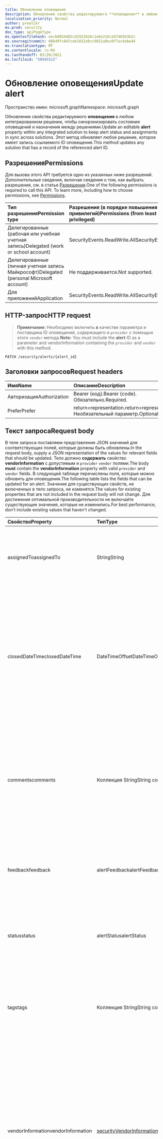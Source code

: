 ```yaml
---
title: Обновление оповещения
description: Обновление свойства редактируемого **оповещения** в любом интегрированном решении, чтобы синхронизировать состояние оповещений и назначения между решениями. Этот метод обновляет любое решение, которое имеет запись ссылаемого ID оповещения.
localization_priority: Normal
author: preetikr
ms.prod: security
doc_type: apiPageType
ms.openlocfilehash: eecb8054402cd2922626c1e6e216ca5f465b3b2c
ms.sourcegitcommit: 68b49fc847ceb1032a9cc9821a9ec0f7ac4abe44
ms.translationtype: MT
ms.contentlocale: ru-RU
ms.lasthandoff: 03/20/2021
ms.locfileid: "50945522"
---
```

# <a name="update-alert"></a><span data-ttu-id="49eec-104">Обновление оповещения</span><span class="sxs-lookup"><span data-stu-id="49eec-104">Update alert</span></span>

<span data-ttu-id="49eec-105">Пространство имен: microsoft.graph</span><span class="sxs-lookup"><span data-stu-id="49eec-105">Namespace: microsoft.graph</span></span>

<span data-ttu-id="49eec-106">Обновление свойства редактируемого **оповещения** в любом интегрированном решении, чтобы синхронизировать состояние оповещений и назначения между решениями.</span><span class="sxs-lookup"><span data-stu-id="49eec-106">Update an editable **alert** property within any integrated solution to keep alert status and assignments in sync across solutions.</span></span> <span data-ttu-id="49eec-107">Этот метод обновляет любое решение, которое имеет запись ссылаемого ID оповещения.</span><span class="sxs-lookup"><span data-stu-id="49eec-107">This method updates any solution that has a record of the referenced alert ID.</span></span>

## <a name="permissions"></a><span data-ttu-id="49eec-108">Разрешения</span><span class="sxs-lookup"><span data-stu-id="49eec-108">Permissions</span></span>

<span data-ttu-id="49eec-p103">Для вызова этого API требуется одно из указанных ниже разрешений. Дополнительные сведения, включая сведения о том, как выбрать разрешения, см. в статье [Разрешения](/graph/permissions-reference).</span><span class="sxs-lookup"><span data-stu-id="49eec-p103">One of the following permissions is required to call this API. To learn more, including how to choose permissions, see [Permissions](/graph/permissions-reference).</span></span>

| <span data-ttu-id="49eec-111">Тип разрешения</span><span class="sxs-lookup"><span data-stu-id="49eec-111">Permission type</span></span>                        | <span data-ttu-id="49eec-112">Разрешения (в порядке повышения привилегий)</span><span class="sxs-lookup"><span data-stu-id="49eec-112">Permissions (from least to most privileged)</span></span> |
|:---------------------------------------|:------------------------------------|
| <span data-ttu-id="49eec-113">Делегированные (рабочая или учебная учетная запись)</span><span class="sxs-lookup"><span data-stu-id="49eec-113">Delegated (work or school account)</span></span>     | <span data-ttu-id="49eec-114">SecurityEvents.ReadWrite.All</span><span class="sxs-lookup"><span data-stu-id="49eec-114">SecurityEvents.ReadWrite.All</span></span>        |
| <span data-ttu-id="49eec-115">Делегированные (личная учетная запись Майкрософт)</span><span class="sxs-lookup"><span data-stu-id="49eec-115">Delegated (personal Microsoft account)</span></span> | <span data-ttu-id="49eec-116">Не поддерживается.</span><span class="sxs-lookup"><span data-stu-id="49eec-116">Not supported.</span></span>                      |
| <span data-ttu-id="49eec-117">Для приложений</span><span class="sxs-lookup"><span data-stu-id="49eec-117">Application</span></span>                            | <span data-ttu-id="49eec-118">SecurityEvents.ReadWrite.All</span><span class="sxs-lookup"><span data-stu-id="49eec-118">SecurityEvents.ReadWrite.All</span></span>        |

## <a name="http-request"></a><span data-ttu-id="49eec-119">HTTP-запрос</span><span class="sxs-lookup"><span data-stu-id="49eec-119">HTTP request</span></span>

> <span data-ttu-id="49eec-120">**Примечание:** Необходимо включить **в** качестве параметра и поставщика ID оповещений, содержащего и `provider` с помощью этого `vendor` метода.</span><span class="sxs-lookup"><span data-stu-id="49eec-120">**Note:** You must include the **alert** ID as a parameter and vendorInformation containing the `provider` and `vendor` with this method.</span></span>

<!-- { "blockType": "ignored" } -->

```http
PATCH /security/alerts/{alert_id}
```

## <a name="request-headers"></a><span data-ttu-id="49eec-121">Заголовки запросов</span><span class="sxs-lookup"><span data-stu-id="49eec-121">Request headers</span></span>

| <span data-ttu-id="49eec-122">Имя</span><span class="sxs-lookup"><span data-stu-id="49eec-122">Name</span></span>          | <span data-ttu-id="49eec-123">Описание</span><span class="sxs-lookup"><span data-stu-id="49eec-123">Description</span></span>              |
|:--------------|:-------------------------|
| <span data-ttu-id="49eec-124">Авторизация</span><span class="sxs-lookup"><span data-stu-id="49eec-124">Authorization</span></span> | <span data-ttu-id="49eec-125">Bearer {код}.</span><span class="sxs-lookup"><span data-stu-id="49eec-125">Bearer {code}.</span></span> <span data-ttu-id="49eec-126">Обязательно.</span><span class="sxs-lookup"><span data-stu-id="49eec-126">Required.</span></span> |
| <span data-ttu-id="49eec-127">Prefer</span><span class="sxs-lookup"><span data-stu-id="49eec-127">Prefer</span></span>        | <span data-ttu-id="49eec-128">return=representation.</span><span class="sxs-lookup"><span data-stu-id="49eec-128">return=representation.</span></span> <span data-ttu-id="49eec-129">Необязательный параметр.</span><span class="sxs-lookup"><span data-stu-id="49eec-129">Optional.</span></span>   |

## <a name="request-body"></a><span data-ttu-id="49eec-130">Текст запроса</span><span class="sxs-lookup"><span data-stu-id="49eec-130">Request body</span></span>

<span data-ttu-id="49eec-131">В теле запроса поставляем представление JSON значений для соответствующих полей, которые должны быть обновлены.</span><span class="sxs-lookup"><span data-stu-id="49eec-131">In the request body, supply a JSON representation of the values for relevant fields that should be updated.</span></span> <span data-ttu-id="49eec-132">Тело должно **содержать** свойство **vendorInformation** с допустимым и `provider` `vendor` полями.</span><span class="sxs-lookup"><span data-stu-id="49eec-132">The body **must** contain the **vendorInformation** property with valid `provider` and `vendor` fields.</span></span> <span data-ttu-id="49eec-133">В следующей таблице перечислены поля, которые можно обновить для оповещения.</span><span class="sxs-lookup"><span data-stu-id="49eec-133">The following table lists the fields that can be updated for an alert.</span></span> <span data-ttu-id="49eec-134">Значения для существующих свойств, не включенных в тело запроса, не изменятся.</span><span class="sxs-lookup"><span data-stu-id="49eec-134">The values for existing properties that are not included in the request body will not change.</span></span> <span data-ttu-id="49eec-135">Для достижения оптимальной производительности не включайте существующие значения, которые не изменились.</span><span class="sxs-lookup"><span data-stu-id="49eec-135">For best performance, don't include existing values that haven't changed.</span></span>

| <span data-ttu-id="49eec-136">Свойство</span><span class="sxs-lookup"><span data-stu-id="49eec-136">Property</span></span>          | <span data-ttu-id="49eec-137">Тип</span><span class="sxs-lookup"><span data-stu-id="49eec-137">Type</span></span>                                                                   | <span data-ttu-id="49eec-138">Описание</span><span class="sxs-lookup"><span data-stu-id="49eec-138">Description</span></span> |
|:------------------|:-----------------------------------------------------------------------|:--|
| <span data-ttu-id="49eec-139">assignedTo</span><span class="sxs-lookup"><span data-stu-id="49eec-139">assignedTo</span></span>        | <span data-ttu-id="49eec-140">String</span><span class="sxs-lookup"><span data-stu-id="49eec-140">String</span></span>                                                                 | <span data-ttu-id="49eec-141">Имя аналитика, на которое назначено оповещение для проверки, исследования или восстановления.</span><span class="sxs-lookup"><span data-stu-id="49eec-141">Name of the analyst the alert is assigned to for triage, investigation, or remediation.</span></span> |
| <span data-ttu-id="49eec-142">closedDateTime</span><span class="sxs-lookup"><span data-stu-id="49eec-142">closedDateTime</span></span>    | <span data-ttu-id="49eec-143">DateTimeOffset</span><span class="sxs-lookup"><span data-stu-id="49eec-143">DateTimeOffset</span></span>                                                         | <span data-ttu-id="49eec-144">Время закрытия оповещения.</span><span class="sxs-lookup"><span data-stu-id="49eec-144">Time at which the alert was closed.</span></span> <span data-ttu-id="49eec-145">Тип Timestamp представляет сведения о времени и дате с использованием формата ISO 8601 (всегда применяется формат UTC).</span><span class="sxs-lookup"><span data-stu-id="49eec-145">The Timestamp type represents date and time information using ISO 8601 format and is always in UTC time.</span></span> <span data-ttu-id="49eec-146">Например, значение полуночи 1 января 2014 г. в формате UTC: `2014-01-01T00:00:00Z`.</span><span class="sxs-lookup"><span data-stu-id="49eec-146">For example, midnight UTC on Jan 1, 2014 is `2014-01-01T00:00:00Z`.</span></span> |
| <span data-ttu-id="49eec-147">comments</span><span class="sxs-lookup"><span data-stu-id="49eec-147">comments</span></span>          | <span data-ttu-id="49eec-148">Коллекция String</span><span class="sxs-lookup"><span data-stu-id="49eec-148">String collection</span></span>                                                      | <span data-ttu-id="49eec-149">Аналитик комментирует оповещение (для управления оповещениями клиентов).</span><span class="sxs-lookup"><span data-stu-id="49eec-149">Analyst comments on the alert (for customer alert management).</span></span> <span data-ttu-id="49eec-150">Этот метод может обновлять поле комментариев только с помощью следующих значений: `Closed in IPC` , `Closed in MCAS` .</span><span class="sxs-lookup"><span data-stu-id="49eec-150">This method can update the comments field with the following values only: `Closed in IPC`, `Closed in MCAS`.</span></span> |
| <span data-ttu-id="49eec-151">feedback</span><span class="sxs-lookup"><span data-stu-id="49eec-151">feedback</span></span>          | <span data-ttu-id="49eec-152">alertFeedback</span><span class="sxs-lookup"><span data-stu-id="49eec-152">alertFeedback</span></span>                                                          | <span data-ttu-id="49eec-153">Отзыв аналитика об оповещении.</span><span class="sxs-lookup"><span data-stu-id="49eec-153">Analyst feedback on the alert.</span></span> <span data-ttu-id="49eec-154">Возможные значения: `unknown`, `truePositive`, `falsePositive`, `benignPositive`.</span><span class="sxs-lookup"><span data-stu-id="49eec-154">Possible values are: `unknown`, `truePositive`, `falsePositive`, `benignPositive`.</span></span> |
| <span data-ttu-id="49eec-155">status</span><span class="sxs-lookup"><span data-stu-id="49eec-155">status</span></span>            | <span data-ttu-id="49eec-156">alertStatus</span><span class="sxs-lookup"><span data-stu-id="49eec-156">alertStatus</span></span>                                                            | <span data-ttu-id="49eec-157">Оповещение состояния жизненного цикла (этап).</span><span class="sxs-lookup"><span data-stu-id="49eec-157">Alert life cycle status (stage).</span></span> <span data-ttu-id="49eec-158">Возможные значения: `unknown`, `newAlert`, `inProgress`, `resolved`.</span><span class="sxs-lookup"><span data-stu-id="49eec-158">Possible values are: `unknown`, `newAlert`, `inProgress`, `resolved`.</span></span> |
| <span data-ttu-id="49eec-159">tags</span><span class="sxs-lookup"><span data-stu-id="49eec-159">tags</span></span>              | <span data-ttu-id="49eec-160">Коллекция String</span><span class="sxs-lookup"><span data-stu-id="49eec-160">String collection</span></span>                                                      | <span data-ttu-id="49eec-161">Метки, вызываемые пользователем, которые можно применить к оповещению и могут служить условиями фильтра (например, "HVA", "SAW").</span><span class="sxs-lookup"><span data-stu-id="49eec-161">User-definable labels that can be applied to an alert and can serve as filter conditions (for example, "HVA", "SAW).</span></span> |
| <span data-ttu-id="49eec-162">vendorInformation</span><span class="sxs-lookup"><span data-stu-id="49eec-162">vendorInformation</span></span> | [<span data-ttu-id="49eec-163">securityVendorInformation</span><span class="sxs-lookup"><span data-stu-id="49eec-163">securityVendorInformation</span></span>](../resources/securityvendorinformation.md) | <span data-ttu-id="49eec-164">Сложный тип, содержащий подробные сведения о безопасности продавца продукта или услуги, поставщика субпоставщика (например, продавец = Майкрософт; поставщик = ATP в Защитнике Windows; субпоставщик = AppLocker).</span><span class="sxs-lookup"><span data-stu-id="49eec-164">Complex type containing details about the security product/service vendor, provider, and subprovider (for example, vendor=Microsoft; provider=Windows Defender ATP; subProvider=AppLocker).</span></span> <span data-ttu-id="49eec-165">**Требуются поля поставщика и поставщика.**</span><span class="sxs-lookup"><span data-stu-id="49eec-165">**Provider and vendor fields are required.**</span></span> |

## <a name="response"></a><span data-ttu-id="49eec-166">Отклик</span><span class="sxs-lookup"><span data-stu-id="49eec-166">Response</span></span>

<span data-ttu-id="49eec-167">В случае успешного выполнения этот метод возвращает код отклика `204 No Content`.</span><span class="sxs-lookup"><span data-stu-id="49eec-167">If successful, this method returns a `204 No Content` response code.</span></span>

<span data-ttu-id="49eec-168">Если используется необязательный заголовок запроса, метод возвращает код ответа и обновленный объект оповещения `200 OK` в тексте [](../resources/alert.md) ответа.</span><span class="sxs-lookup"><span data-stu-id="49eec-168">If the optional request header is used, the method returns a `200 OK` response code and the updated [alert](../resources/alert.md) object in the response body.</span></span>

## <a name="examples"></a><span data-ttu-id="49eec-169">Примеры</span><span class="sxs-lookup"><span data-stu-id="49eec-169">Examples</span></span>

### <a name="example-1-request-without-prefer-header"></a><span data-ttu-id="49eec-170">Пример 1. Запрос без загона Prefer</span><span class="sxs-lookup"><span data-stu-id="49eec-170">Example 1: Request without Prefer header</span></span>

#### <a name="request"></a><span data-ttu-id="49eec-171">Запрос</span><span class="sxs-lookup"><span data-stu-id="49eec-171">Request</span></span>

<span data-ttu-id="49eec-172">Ниже приведен пример запроса.</span><span class="sxs-lookup"><span data-stu-id="49eec-172">The following is an example of the request.</span></span>

# <a name="http"></a>[<span data-ttu-id="49eec-173">HTTP</span><span class="sxs-lookup"><span data-stu-id="49eec-173">HTTP</span></span>](#tab/http)
<!-- {
  "blockType": "request",
  "name": "update_alert_1"
}-->

```http
PATCH https://graph.microsoft.com/v1.0/security/alerts/{alert_id}
Content-type: application/json

{
  "assignedTo": "String",
  "closedDateTime": "String (timestamp)",
  "comments": [
    "String"
  ],
  "feedback": "@odata.type: microsoft.graph.alertFeedback",
  "status": "@odata.type: microsoft.graph.alertStatus",
  "tags": [
    "String"
  ],
  "vendorInformation": {
    "provider": "String",
    "vendor": "String"
  }
}
```
# <a name="c"></a>[<span data-ttu-id="49eec-174">C#</span><span class="sxs-lookup"><span data-stu-id="49eec-174">C#</span></span>](#tab/csharp)
[!INCLUDE [sample-code](../includes/snippets/csharp/update-alert-1-csharp-snippets.md)]
[!INCLUDE [sdk-documentation](../includes/snippets/snippets-sdk-documentation-link.md)]

# <a name="javascript"></a>[<span data-ttu-id="49eec-175">JavaScript</span><span class="sxs-lookup"><span data-stu-id="49eec-175">JavaScript</span></span>](#tab/javascript)
[!INCLUDE [sample-code](../includes/snippets/javascript/update-alert-1-javascript-snippets.md)]
[!INCLUDE [sdk-documentation](../includes/snippets/snippets-sdk-documentation-link.md)]

# <a name="objective-c"></a>[<span data-ttu-id="49eec-176">Objective-C</span><span class="sxs-lookup"><span data-stu-id="49eec-176">Objective-C</span></span>](#tab/objc)
[!INCLUDE [sample-code](../includes/snippets/objc/update-alert-1-objc-snippets.md)]
[!INCLUDE [sdk-documentation](../includes/snippets/snippets-sdk-documentation-link.md)]

# <a name="java"></a>[<span data-ttu-id="49eec-177">Java</span><span class="sxs-lookup"><span data-stu-id="49eec-177">Java</span></span>](#tab/java)
[!INCLUDE [sample-code](../includes/snippets/java/update-alert-1-java-snippets.md)]
[!INCLUDE [sdk-documentation](../includes/snippets/snippets-sdk-documentation-link.md)]

---


<!-- markdownlint-disable MD024 -->

#### <a name="response"></a><span data-ttu-id="49eec-178">Отклик</span><span class="sxs-lookup"><span data-stu-id="49eec-178">Response</span></span>

<span data-ttu-id="49eec-179">Ниже представлен пример успешного отклика.</span><span class="sxs-lookup"><span data-stu-id="49eec-179">The following is an example of a successful response.</span></span>

<!-- {
  "blockType": "response",
  "truncated": true,
  "@odata.type": "microsoft.graph.alert"
} -->

```http
HTTP/1.1 204 No Content
```

### <a name="example-2-request-with-prefer-header"></a><span data-ttu-id="49eec-180">Пример 2. Запрос с помощью загона Prefer</span><span class="sxs-lookup"><span data-stu-id="49eec-180">Example 2: Request with Prefer header</span></span>

#### <a name="request"></a><span data-ttu-id="49eec-181">Запрос</span><span class="sxs-lookup"><span data-stu-id="49eec-181">Request</span></span>

<span data-ttu-id="49eec-182">В следующем примере показан запрос, который включает заглавную `Prefer` головку запроса.</span><span class="sxs-lookup"><span data-stu-id="49eec-182">The following example shows a request that includes the `Prefer` request header.</span></span>


# <a name="http"></a>[<span data-ttu-id="49eec-183">HTTP</span><span class="sxs-lookup"><span data-stu-id="49eec-183">HTTP</span></span>](#tab/http)
<!-- {
  "blockType": "request",
  "name": "update_alert_2"
}-->

```http
PATCH https://graph.microsoft.com/v1.0/security/alerts/{alert_id}
Content-type: application/json
Prefer: return=representation

{
  "assignedTo": "String",
  "closedDateTime": "String (timestamp)",
  "comments": [
    "String"
  ],
  "feedback": "@odata.type: microsoft.graph.alertFeedback",
  "status": "@odata.type: microsoft.graph.alertStatus",
  "tags": [
    "String"
  ],
  "vendorInformation": {
    "provider": "String",
    "vendor": "String"
  }
}
```
# <a name="c"></a>[<span data-ttu-id="49eec-184">C#</span><span class="sxs-lookup"><span data-stu-id="49eec-184">C#</span></span>](#tab/csharp)
[!INCLUDE [sample-code](../includes/snippets/csharp/update-alert-2-csharp-snippets.md)]
[!INCLUDE [sdk-documentation](../includes/snippets/snippets-sdk-documentation-link.md)]

# <a name="javascript"></a>[<span data-ttu-id="49eec-185">JavaScript</span><span class="sxs-lookup"><span data-stu-id="49eec-185">JavaScript</span></span>](#tab/javascript)
[!INCLUDE [sample-code](../includes/snippets/javascript/update-alert-2-javascript-snippets.md)]
[!INCLUDE [sdk-documentation](../includes/snippets/snippets-sdk-documentation-link.md)]

# <a name="objective-c"></a>[<span data-ttu-id="49eec-186">Objective-C</span><span class="sxs-lookup"><span data-stu-id="49eec-186">Objective-C</span></span>](#tab/objc)
[!INCLUDE [sample-code](../includes/snippets/objc/update-alert-2-objc-snippets.md)]
[!INCLUDE [sdk-documentation](../includes/snippets/snippets-sdk-documentation-link.md)]

# <a name="java"></a>[<span data-ttu-id="49eec-187">Java</span><span class="sxs-lookup"><span data-stu-id="49eec-187">Java</span></span>](#tab/java)
[!INCLUDE [sample-code](../includes/snippets/java/update-alert-2-java-snippets.md)]
[!INCLUDE [sdk-documentation](../includes/snippets/snippets-sdk-documentation-link.md)]

---


#### <a name="response"></a><span data-ttu-id="49eec-188">Отклик</span><span class="sxs-lookup"><span data-stu-id="49eec-188">Response</span></span>

<span data-ttu-id="49eec-189">Ниже приводится пример ответа, когда используется необязательный `Prefer: return=representation` заглавной запрос.</span><span class="sxs-lookup"><span data-stu-id="49eec-189">The following is an example of the response when the optional `Prefer: return=representation` request header is used.</span></span>

> <span data-ttu-id="49eec-p112">**Примечание.** Представленный здесь объект отклика может быть сокращен для удобочитаемости. При фактическом вызове будут возвращены все свойства.</span><span class="sxs-lookup"><span data-stu-id="49eec-p112">**Note:** The response object shown here might be shortened for readability. All the properties will be returned from an actual call.</span></span>

<!-- {
  "blockType": "response",
  "truncated": true,
  "@odata.type": "microsoft.graph.alert"
} -->

```http
HTTP/1.1 200 OK
Content-type: application/json

{
  "activityGroupName": "activityGroupName-value",
  "assignedTo": "assignedTo-value",
  "azureSubscriptionId": "azureSubscriptionId-value",
  "azureTenantId": "azureTenantId-value",
  "category": "category-value",
  "closedDateTime": "datetime-value"
}
```

<!-- uuid: 8fcb5dbc-d5aa-4681-8e31-b001d5168d79
2015-10-25 14:57:30 UTC -->
<!-- {
  "type": "#page.annotation",
  "description": "Update alert",
  "keywords": "",
  "section": "documentation",
  "tocPath": "",
  "suppressions": [
  ]
}-->

